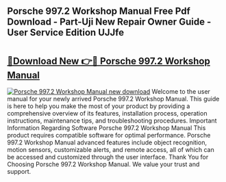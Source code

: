 ## Porsche 997.2 Workshop Manual Free Pdf Download - Part-Uji New Repair Owner Guide - User Service Edition UJJfe

# <h2><a href="http://bc99595.oget.top/?id=Porsche+997.2+Workshop+Manual">🔗Download New 👉🔴 Porsche 997.2 Workshop Manual</a></h2>

[![Porsche 997.2 Workshop Manual new download](https://i.imgur.com/5g1atiW.png)](http://bc99595.oget.top/?id=Porsche+997.2+Workshop+Manual)
Welcome to the user manual for your newly arrived Porsche 997.2 Workshop Manual. This guide is here to help you make the most of your product by providing a comprehensive overview of its features, installation process, operation instructions, maintenance tips, and troubleshooting procedures. Important Information Regarding Software Porsche 997.2 Workshop Manual This product requires compatible software for optimal performance. Porsche 997.2 Workshop Manual advanced features include object recognition, motion sensors, customizable alerts, and remote access, all of which can be accessed and customized through the user interface. Thank You for Choosing Porsche 997.2 Workshop Manual. We value your trust and support.
